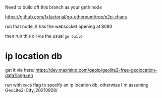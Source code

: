 Need to build off this branch as your geth node

https://github.com/fxfactorial/go-ethereum/tree/p2p-chans

run that node, it has the websocket opening at 8080

then run this cli via the usual `go build`

# ip location db

get it via here: https://dev.maxmind.com/geoip/geolite2-free-geolocation-data?lang=en

run with `mmdb` flag to specify an ip location db, otherwise I'm assuming GeoLite2-City_20210928/